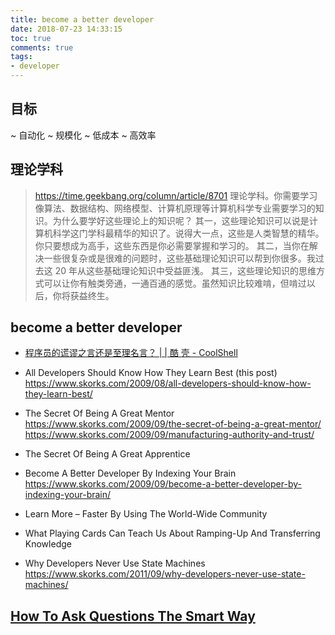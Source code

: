 ```yaml
---
title: become a better developer
date: 2018-07-23 14:33:15
toc: true
comments: true
tags:
- developer
---
```


## 目标 
~ 自动化
~ 规模化
~ 低成本
~ 高效率

## 理论学科
> https://time.geekbang.org/column/article/8701
> 理论学科。你需要学习像算法、数据结构、网络模型、计算机原理等计算机科学专业需要学习的知识。为什么要学好这些理论上的知识呢？
> 其一，这些理论知识可以说是计算机科学这门学科最精华的知识了。说得大一点，这些是人类智慧的精华。你只要想成为高手，这些东西是你必需要掌握和学习的。
> 其二，当你在解决一些很复杂或是很难的问题时，这些基础理论知识可以帮到你很多。我过去这 20 年从这些基础理论知识中受益匪浅。
> 其三，这些理论知识的思维方式可以让你有触类旁通，一通百通的感觉。虽然知识比较难啃，但啃过以后，你将获益终生。

## become a better developer
- [程序员的谎谬之言还是至理名言？ | | 酷 壳 - CoolShell](https://coolshell.cn/articles/4235.html)

- All Developers Should Know How They Learn Best (this post)
https://www.skorks.com/2009/08/all-developers-should-know-how-they-learn-best/

- The Secret Of Being A Great Mentor
https://www.skorks.com/2009/09/the-secret-of-being-a-great-mentor/
https://www.skorks.com/2009/09/manufacturing-authority-and-trust/
- The Secret Of Being A Great Apprentice

- Become A Better Developer By Indexing Your Brain
https://www.skorks.com/2009/09/become-a-better-developer-by-indexing-your-brain/

- Learn More – Faster By Using The World-Wide Community
- What Playing Cards Can Teach Us About Ramping-Up And Transferring Knowledge

- Why Developers Never Use State Machines
https://www.skorks.com/2011/09/why-developers-never-use-state-machines/

## [How To Ask Questions The Smart Way](http://www.catb.org/~esr/faqs/smart-questions.html)

